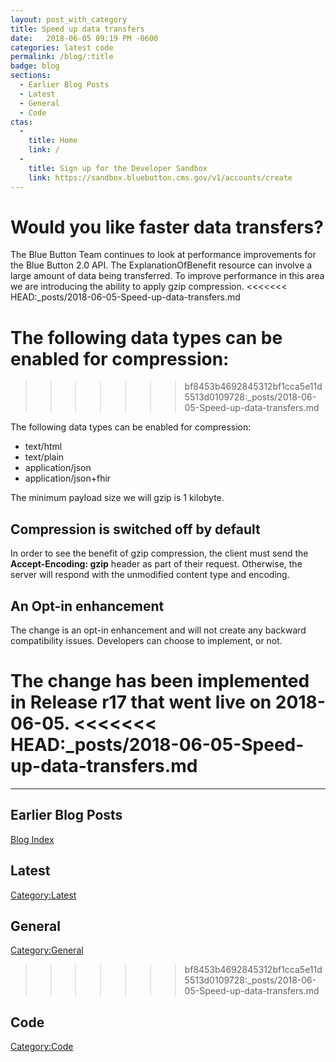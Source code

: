 ```yaml
---
layout: post_with_category
title: Speed up data transfers
date:   2018-06-05 09:19 PM -0600
categories: latest code
permalink: /blog/:title
badge: blog
sections:
  - Earlier Blog Posts
  - Latest
  - General
  - Code
ctas:
  - 
    title: Home
    link: /
  -
    title: Sign up for the Developer Sandbox
    link: https://sandbox.bluebutton.cms.gov/v1/accounts/create
---
```

# Would you like faster data transfers?
The Blue Button Team continues to look at performance improvements for the Blue Button 2.0 API. The 
ExplanationOfBenefit resource can involve a large amount of data being transferred. To improve performance
in this area we are introducing the ability to apply gzip compression. 
<<<<<<< HEAD:_posts/2018-06-05-Speed-up-data-transfers.md

The following data types can be enabled for compression:
=======
>>>>>>> bf8453b4692845312bf1cca5e11d5513d0109728:_posts/2018-06-05-Speed-up-data-transfers.md

The following data types can be enabled for compression:

- text/html
- text/plain
- application/json
- application/json+fhir

The minimum payload size we will gzip is 1 kilobyte. 

## Compression is switched off by default

In order to see the benefit of gzip compression, the client must send the **Accept-Encoding: gzip** header as part of 
their request. Otherwise, the server will respond with the unmodified content type and encoding.

## An Opt-in enhancement
 
The change is an opt-in enhancement and will not create any backward compatibility issues. Developers can choose to
implement, or not. 

The change has been implemented in Release r17 that went live on 2018-06-05.
<<<<<<< HEAD:_posts/2018-06-05-Speed-up-data-transfers.md
=======

---
## Earlier Blog Posts

[Blog Index](/blog/)

## Latest

[Category:Latest](/blog/category/latest.html)

## General
[Category:General](/blog/category/general.html)
>>>>>>> bf8453b4692845312bf1cca5e11d5513d0109728:_posts/2018-06-05-Speed-up-data-transfers.md

## Code
[Category:Code](/blog/category/code.html)
